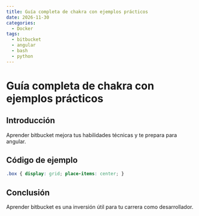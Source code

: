 ```yaml
---
title: Guía completa de chakra con ejemplos prácticos
date: 2026-11-30
categories:
  - Docker
tags:
  - bitbucket
  - angular
  - bash
  - python
---
```


# Guía completa de chakra con ejemplos prácticos

## Introducción

Aprender bitbucket mejora tus habilidades técnicas y te prepara para angular.

## Código de ejemplo

```css
.box { display: grid; place-items: center; }
```

## Conclusión

Aprender bitbucket es una inversión útil para tu carrera como desarrollador.